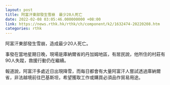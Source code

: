 ```yaml
---
layout: post
title: 阿富汗東部發生雪崩　最少20人死亡
date: 2022-02-08 03:05:46.000000000 +08:00
link: https://news.rthk.hk/rthk/ch/component/k2/1632474-20220208.htm
categories: rthk
---
```


阿富汗東部發生雪崩，造成最少20人死亡。

事發在當地星期日晚，現場是庫納爾省的丹加姆地區，有居民說，他所住的村莊有90人失蹤，救援行動仍在繼續。

報道說，阿富汗多處近日出現降雪，而每日都會有大量阿富汗人嘗試透過庫納爾省，非法越境前往巴基斯坦，希望獲取工作或購買必須品作貿易用途。
